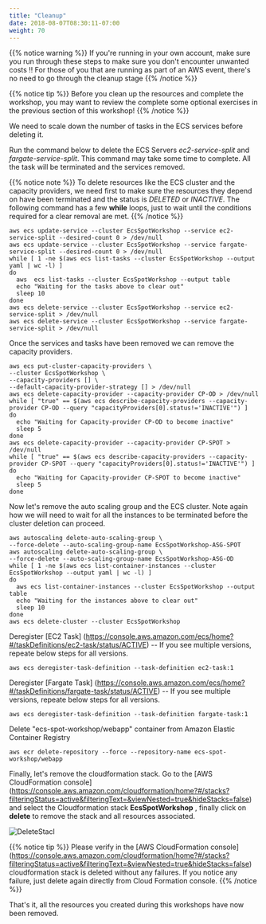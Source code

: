 ```yaml
---
title: "Cleanup"
date: 2018-08-07T08:30:11-07:00
weight: 70
---
```


{{% notice warning %}}
If you're running in your own account, make sure you run through these steps to make sure you don't encounter unwanted costs !! For those of you that are running as part of an AWS event, there's no need to go through the cleanup stage
{{% /notice %}}

{{% notice tip %}}
Before you clean up the resources and complete the workshop, you may want to review the complete some optional exercises in the previous section of this workshop!
{{% /notice %}}

We need to scale down the number of tasks in the ECS services before deleting it. 

Run the command below to delete the ECS Servers *ec2-service-split* and *fargate-service-split*. This command may take
some time to complete. All the task will be terminated and the services removed.

{{% notice note %}}
To delete resources like the ECS cluster and the capacity providers, we need first to make sure the resources they depend on have been terminated and the status is *DELETED* or *INACTIVE*. The following command has a few **while** loops, just to wait until the conditions required for a clear removal are met.
{{% /notice %}}

```
aws ecs update-service --cluster EcsSpotWorkshop --service ec2-service-split --desired-count 0 > /dev/null
aws ecs update-service --cluster EcsSpotWorkshop --service fargate-service-split --desired-count 0 > /dev/null
while [ 1 -ne $(aws ecs list-tasks --cluster EcsSpotWorkshop --output yaml | wc -l) ]
do
  aws  ecs list-tasks --cluster EcsSpotWorkshop --output table
  echo "Waiting for the tasks above to clear out"
  sleep 10
done
aws ecs delete-service --cluster EcsSpotWorkshop --service ec2-service-split > /dev/null
aws ecs delete-service --cluster EcsSpotWorkshop --service fargate-service-split > /dev/null
```

Once the services and tasks have been removed we can remove the capacity providers.

```
aws ecs put-cluster-capacity-providers \
--cluster EcsSpotWorkshop \
--capacity-providers [] \
--default-capacity-provider-strategy [] > /dev/null
aws ecs delete-capacity-provider --capacity-provider CP-OD > /dev/null
while [ "true" == $(aws ecs describe-capacity-providers --capacity-provider CP-OD --query "capacityProviders[0].status!='INACTIVE'") ]
do   
  echo "Waiting for Capacity-provider CP-OD to become inactive"
  sleep 5
done
aws ecs delete-capacity-provider --capacity-provider CP-SPOT > /dev/null
while [ "true" == $(aws ecs describe-capacity-providers --capacity-provider CP-SPOT --query "capacityProviders[0].status!='INACTIVE'") ]
do   
  echo "Waiting for Capacity-provider CP-SPOT to become inactive"
  sleep 5
done
```


Now let's remove the auto scaling group and the ECS cluster.
Note again how we will need to wait for all the instances to be terminated
before the cluster deletion can proceed.

```
aws autoscaling delete-auto-scaling-group \
--force-delete --auto-scaling-group-name EcsSpotWorkshop-ASG-SPOT
aws autoscaling delete-auto-scaling-group \
--force-delete --auto-scaling-group-name EcsSpotWorkshop-ASG-OD
while [ 1 -ne $(aws ecs list-container-instances --cluster EcsSpotWorkshop --output yaml | wc -l) ]
do
  aws ecs list-container-instances --cluster EcsSpotWorkshop --output table
  echo "Waiting for the instances above to clear out"
  sleep 10
done
aws ecs delete-cluster --cluster EcsSpotWorkshop 
```

Deregister [EC2 Task] (https://console.aws.amazon.com/ecs/home?#/taskDefinitions/ec2-task/status/ACTIVE) -- If you see multiple versions, repeate below steps for all versions.

```
aws ecs deregister-task-definition --task-definition ec2-task:1
```

Deregister [Fargate Task] (https://console.aws.amazon.com/ecs/home?#/taskDefinitions/fargate-task/status/ACTIVE) -- If you see multiple versions, repeate below steps for all versions.
```
aws ecs deregister-task-definition --task-definition fargate-task:1
```

Delete "ecs-spot-workshop/webapp" container from Amazon Elastic Container Registry

```
aws ecr delete-repository --force --repository-name ecs-spot-workshop/webapp
```

Finally, let's remove the cloudformation stack. Go to the [AWS CloudFormation console] (https://console.aws.amazon.com/cloudformation/home?#/stacks?filteringStatus=active&filteringText=&viewNested=true&hideStacks=false) and select the Cloudformation stack **EcsSpotWorkshop** , finally click on **delete** to remove the stack and all resources associated.

![DeleteStacl](/images/ecs-spot-capacity-providers/cloudformation_delete_stack.png)

{{% notice tip %}}
Please verify in the [AWS CloudFormation console] (https://console.aws.amazon.com/cloudformation/home?#/stacks?filteringStatus=active&filteringText=&viewNested=true&hideStacks=false) cloudformation stack is deleted without any failures. If you notice any failure, just delete again directly from Cloud Formation console.
{{% /notice %}}

That's it, all the resources you created during this workshops have now been removed.
